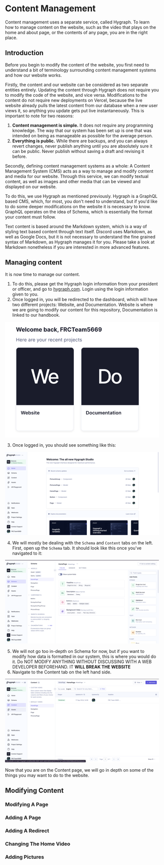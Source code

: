 # Content Management
Content management uses a separate service, called Hygraph. To learn how to manage content on the website, such as the video that plays on the home and about page, or the contents of any page, you are in the right place.

## Introduction
Before you begin to modify the content of the website, you first need to understand a bit of terminology surrounding content management systems and how our website works.

Firstly, the content and our website can be considered as two separate entities entirely. Updating the content through Hygraph does not require you to modify the code of the website, and vice versa. Modifications to the content do not require new deployments on Vercel, because the live website already pulls the latest content from our database when a new user views it, so anything you update gets put live instantaneously. This is important to note for two reasons:

1. **Content management is simple.** It does not require any programming knowledge. The way that our system has been set up is one that was intended on being as manageable as possible for the average person.
2. **Everything is public.** While there are backups, and you can always revert changes, never publish anything until you are absolutely sure it can be public. Never publish without saving a draft and revising it before.

Secondly, defining content management systems as a whole: 
A Content Management System (CMS) acts as a way to manage and modify content and media for our website. Through this service, we can modify textual content, as well as images and other media that can be viewed and displayed on our website.

To do this, we use Hygraph as mentioned previously. Hygraph is a GraphQL based CMS, which, for most, you don't need to understand, but if you'd like to do some deeper modifications on the website it is necessary to know. GraphQL operates on the idea of Schema, which is essentially the format your content must follow.

Text content is based around the Markdown system, which is a way of styling text based content through text itself. Discord uses Markdown, as well as Google Docs, but it is not necessary to understand the fine grained syntax of Markdown, as Hygraph manages it for you. Please take a look at Markdown nonetheless if you are interested in more advanced features.

## Managing content
It is now time to manage our content. 
1. To do this, please get the Hygraph login information from your president or officer, and go to [hygraph.com](https://hygraph.com). Login using the login information given to you.
2. Once logged in, you will be redirected to the dashboard, which will have two different projects: Website, and Documentation. Website is where we are going to modify our content for this repository, Documentation is linked to our handbook.

![dashboard](https://raw.githubusercontent.com/FRC-Team-5669-Techmen/5669-website/main/static/dashboard.png)

3. Once logged in, you should see something like this:

![studio](https://raw.githubusercontent.com/FRC-Team-5669-Techmen/5669-website/main/static/studio.png)

4. We will mostly be dealing with the `Schema` and `Content` tabs on the left. First, open up the `Schema` tab. It should look like this once you've navigated to it:

![schema](https://raw.githubusercontent.com/FRC-Team-5669-Techmen/5669-website/main/static/schema.png)

5. We will not go too in-depth on Schema for now, but if you want to modify how data is formatted in our system, this is where you would do it. Do NOT MODIFY ANYTHING WITHOUT DISCUSSING WITH A WEB DEVELOPER BEFOREHAND. IT **WILL BREAK THE WEBSITE**
6. Navigate to the Content tab on the left hand side. 

![content](https://raw.githubusercontent.com/FRC-Team-5669-Techmen/5669-website/main/static/content.png)

Now that you are on the Content page, we will go in depth on some of the things you may want to do to the website.

## Modifying Content

### Modifying A Page

### Adding A Page

### Adding A Redirect

### Changing The Home Video

### Adding Pictures